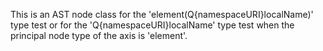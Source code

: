 This is an AST node class for the 'element(Q{namespaceURI}localName)' type test or for the 'Q{namespaceURI}localName' type test when the principal node type of the axis is 'element'.